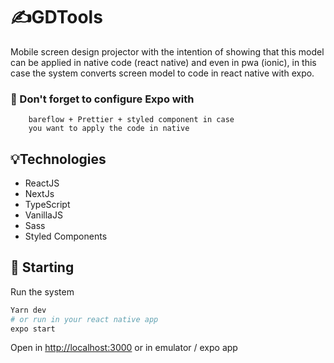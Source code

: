 # ✍️GDTools
Mobile screen design projector with the intention of showing that this 
model can be applied in native code (react native) and even in pwa (ionic), 
in this case the system converts screen model to code in react native with expo.

### 🔘 Don't forget to configure Expo with 
        bareflow + Prettier + styled component in case 
        you want to apply the code in native

## 💡Technologies
- ReactJS
- NextJs
- TypeScript
- VanillaJS
- Sass
- Styled Components

## 🚀 Starting
Run the system
```bash
Yarn dev
# or run in your react native app
expo start
```
Open in [http://localhost:3000](http://localhost:3000) or in emulator / expo app
